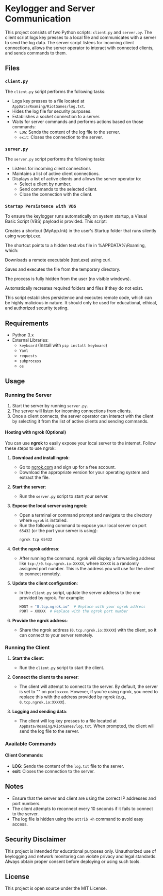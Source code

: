 # Keylogger and Server Communication

This project consists of two Python scripts: `client.py` and `server.py`. The client script logs key presses to a local file and communicates with a server to send the log data. The server script listens for incoming client connections, allows the server operator to interact with connected clients, and sends commands to them.

## Files

### `client.py`

The `client.py` script performs the following tasks:

- Logs key presses to a file located at `AppData/Roaming/RiotGames/log.txt`.
- Hides the log file for security purposes.
- Establishes a socket connection to a server.
- Waits for server commands and performs actions based on those commands:
  - `LOG`: Sends the content of the log file to the server.
  - `exit`: Closes the connection to the server.

### `server.py`

The `server.py` script performs the following tasks:

- Listens for incoming client connections
- Maintains a list of active client connections.
- Displays a list of active clients and allows the server operator to:
  - Select a client by number.
  - Send commands to the selected client.
  - Close the connection with the client.

### `Startup Persistence with VBS`
To ensure the keylogger runs automatically on system startup, a Visual Basic Script (VBS) payload is provided. This script:

Creates a shortcut (MyApp.lnk) in the user's Startup folder that runs silently using wscript.exe.

The shortcut points to a hidden test.vbs file in %APPDATA%\Roaming\, which:

Downloads a remote executable (test.exe) using curl.

Saves and executes the file from the temporary directory.

The process is fully hidden from the user (no visible windows).

Automatically recreates required folders and files if they do not exist.

This script establishes persistence and executes remote code, which can be highly malicious in nature. It should only be used for educational, ethical, and authorized security testing.


## Requirements

- Python 3.x
- External Libraries:
  - `keyboard` (Install with `pip install keyboard`)
  - `Yaml`
  - `requests`
  - `subprocess`
  - `os`
  

## Usage

### Running the Server

1. Start the server by running `server.py`.
2. The server will listen for incoming connections from clients.
3. Once a client connects, the server operator can interact with the client by selecting it from the list of active clients and sending commands.

#### Hosting with ngrok (Optional)

You can use **ngrok** to easily expose your local server to the internet. Follow these steps to use ngrok:

1. **Download and install ngrok**:

   - Go to [ngrok.com](https://ngrok.com/) and sign up for a free account.
   - Download the appropriate version for your operating system and extract the file.

2. **Start the server**:

   - Run the `server.py` script to start your server.

3. **Expose the local server using ngrok**:

   - Open a terminal or command prompt and navigate to the directory where `ngrok` is installed.
   - Run the following command to expose your local server on port `65432` (or the port your server is using):
     ```bash
     ngrok tcp 65432
     ```

4. **Get the ngrok address**:

   - After running the command, ngrok will display a forwarding address like `tcp://0.tcp.ngrok.io:XXXXX`, where `XXXXX` is a randomly assigned port number. This is the address you will use for the client to connect remotely.

5. **Update the client configuration**:

   - In the `client.py` script, update the server address to the one provided by ngrok. For example:
     ```python
     HOST = "0.tcp.ngrok.io"  # Replace with your ngrok address
     PORT = XXXXX  # Replace with the ngrok port number
     ```

6. **Provide the ngrok address**:

   - Share the ngrok address (`0.tcp.ngrok.io:XXXXX`) with the client, so it can connect to your server remotely.

### Running the Client

1. **Start the client**:

   - Run the `client.py` script to start the client.

2. **Connect the client to the server**:

   - The client will attempt to connect to the server. By default, the server is set to "" on port `xxxxx`. However, if you're using ngrok, you need to replace this with the address provided by ngrok (e.g., `0.tcp.ngrok.io:XXXXX`).

3. **Logging and sending data**:

   - The client will log key presses to a file located at `AppData/Roaming/RiotGames/log.txt`. When prompted, the client will send the log file to the server.

### Available Commands

#### Client Commands:

- **LOG**: Sends the content of the `log.txt` file to the server.
- **exit**: Closes the connection to the server.

## Notes

- Ensure that the server and client are using the correct IP addresses and port numbers.
- The client attempts to reconnect every 10 seconds if it fails to connect to the server.
- The log file is hidden using the `attrib +h` command to avoid easy access.

## Security Disclaimer

This project is intended for educational purposes only. Unauthorized use of keylogging and network monitoring can violate privacy and legal standards. Always obtain proper consent before deploying or using such tools.

## License

This project is open source under the MIT License.
